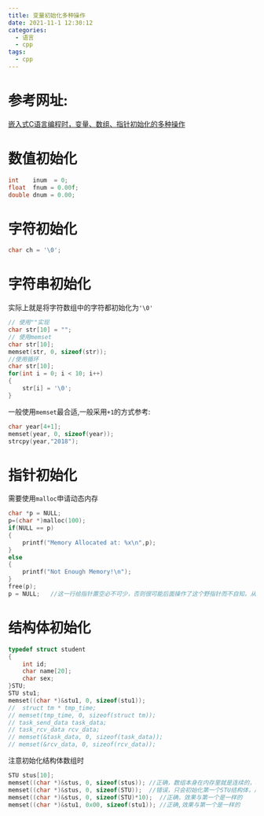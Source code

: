 ```yaml
---
title: 变量初始化多种操作
date: 2021-11-1 12:30:12
categories:
  - 语言
  - cpp
tags:
  - cpp
---
```


# 参考网址:

[嵌入式C语言编程时，变量、数组、指针初始化的多种操作](https://mp.weixin.qq.com/s/4lbQwc_O4VqXxteC2bS2gQ)

# 数值初始化

```c++
int    inum  = 0;
float  fnum = 0.00f;
double dnum = 0.00;
```

# 字符初始化

```c++
char ch = '\0'; 
```

# 字符串初始化

实际上就是将字符数组中的字符都初始化为`'\0'`

```c++
// 使用""实现
char str[10] = "";
// 使用memset
char str[10];
memset(str, 0, sizeof(str));
//使用循环
char str[10];
for(int i = 0; i < 10; i++)
{
    str[i] = '\0';
}
```

一般使用`memset`最合适,一般采用`+1`的方式参考:

```c++
char year[4+1];
memset(year, 0, sizeof(year));
strcpy(year,"2018");
```

# 指针初始化

需要使用`malloc`申请动态内存

```c++
char *p = NULL;  
p=(char *)malloc(100);  
if(NULL == p)
{  
    printf("Memory Allocated at: %x\n",p);  
}
else
{ 
    printf("Not Enough Memory!\n");  
} 
free(p);  
p = NULL;   //这一行给指针置空必不可少，否则很可能后面操作了这个野指针而不自知，从而导致出现严重的问题
```

# 结构体初始化

```c++
typedef struct student
{
    int id;
    char name[20];
    char sex;
}STU;
STU stu1;
memset((char *)&stu1, 0, sizeof(stu1));
//  struct tm * tmp_time;
// memset(tmp_time, 0, sizeof(struct tm));
// task_send_data task_data;
// task_rcv_data rcv_data;
// memset(&task_data, 0, sizeof(task_data));
// memset(&rcv_data, 0, sizeof(rcv_data));
```

注意初始化结构体数组时

```c++
STU stus[10];
memset((char *)&stus, 0, sizeof(stus)); //正确，数组本身在内存里就是连续的，sizeof取出的就是数组的字节长度
memset((char *)&stus, 0, sizeof(STU));  //错误，只会初始化第一个STU结构体，后面还有9个STU元素并未初始化
memset((char *)&stus, 0, sizeof(STU)*10);  //正确，效果与第一个是一样的
memset((char *)&stu1, 0x00, sizeof(stu1)); //正确,效果与第一个是一样的
```

